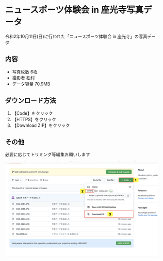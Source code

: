 # ニュースポーツ体験会 in 座光寺写真データ

令和2年10月11日(日)に行われた「ニュースポーツ体験会 in 座光寺」の写真データ

## 内容

- 写真枚数 6枚
- 撮影者 松村
- データ容量 70.9MB

## ダウンロード方法

1. 【Code】をクリック
1. 【HTTPS】をクリック
1. 【Download ZIP】をクリック 

## その他

必要に応じてトリミング等編集お願いします

![ダウンロード方法](https://github.com/cgturk/pic20201011/blob/images/file-download-instruction.png)
